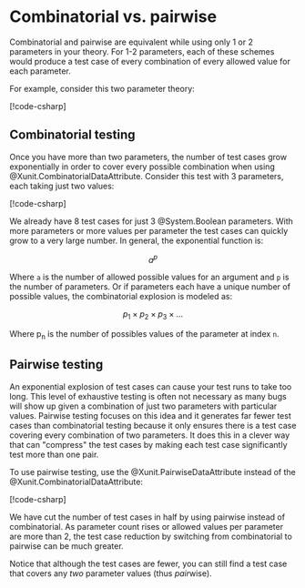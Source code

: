 # Combinatorial vs. pairwise

Combinatorial and pairwise are equivalent while using only 1 or 2 parameters in your theory.
For 1-2 parameters, each of these schemes would produce a test case of every combination of every allowed value for each parameter.

For example, consider this two parameter theory:

[!code-csharp[](../../samples/CombinatorialVsPairwise.cs#CombinatorialTwoParameters)]

## Combinatorial testing

Once you have more than two parameters, the number of test cases grow exponentially in order to cover every possible combination when using @Xunit.CombinatorialDataAttribute.
Consider this test with 3 parameters, each taking just two values:

[!code-csharp[](../../samples/CombinatorialVsPairwise.cs#CombinatorialThreeParameters)]

We already have 8 test cases for just 3 @System.Boolean parameters.
With more parameters or more values per parameter the test cases can quickly grow to a very large number.
In general, the exponential function is:

$$a^p$$

Where `a` is the number of allowed possible values for an argument and `p` is the number of parameters.
Or if parameters each have a unique number of possible values, the combinatorial explosion is modeled as:

$$p_1 \times p_2 \times p_3 \times ...$$

Where p<sub>n</sub> is the number of possibles values of the parameter at index `n`.

## Pairwise testing

An exponential explosion of test cases can cause your test runs to take too long.
This level of exhaustive testing is often not necessary as many bugs will show up given a combination of just two parameters with particular values.
Pairwise testing focuses on this idea and it generates far fewer test cases than combinatorial testing because it only ensures there is a test case covering every combination of two parameters.
It does this in a clever way that can "compress" the test cases by making each test case significantly test more than one pair.

To use pairwise testing, use the @Xunit.PairwiseDataAttribute instead of the
@Xunit.CombinatorialDataAttribute:

[!code-csharp[](../../samples/CombinatorialVsPairwise.cs#PairwiseThreeParameters)]

We have cut the number of test cases in half by using pairwise instead of combinatorial.
As parameter count rises or allowed values per parameter are more than 2, the test case reduction by switching from combinatorial to pairwise can be much greater.

Notice that although the test cases are fewer, you can still find a test case that covers any *two* parameter values (thus *pair*wise).
